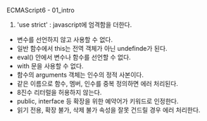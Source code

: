 ECMAScript6 - 01_intro

1. 'use strict' : javascript에 엄격함을 더한다.
- 변수를 선언하지 않고 사용할 수 없다.
- 일반 함수에서 this는 전역 객체가 아닌 undefinde가 된다.
- eval() 안에서 변수나 함수를 선언할 수 없다.
- with 문을 사용할 수 없다.
- 함수의 arguments 객체는 인수의 정적 사본이다.
- 같은 이름으로 함수, 멤버, 인수를 중복 정의하면 에러 처리된다.
- 8진수 리터럴을 허용하지 않는다.
- public, interface 등 확장을 위한 예약어가 키워드로 인정한다.
- 읽기 전용, 확장 불가, 삭제 불가 속성을 잘못 건드릴 경우 에러 처리한다.
    
